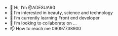 - 👋 Hi, I’m @ADESUA90
- 👀 I’m interested in beauty, science and technology
- 🌱 I’m currently learning Front end developer
- 💞️ I’m looking to collaborate on ...
- 📫 How to reach me 09097738900

<!---
ADESUA90/ADESUA90 is a ✨ special ✨ repository because its `README.md` (this file) appears on your GitHub profile.
You can click the Preview link to take a look at your changes.
--->
